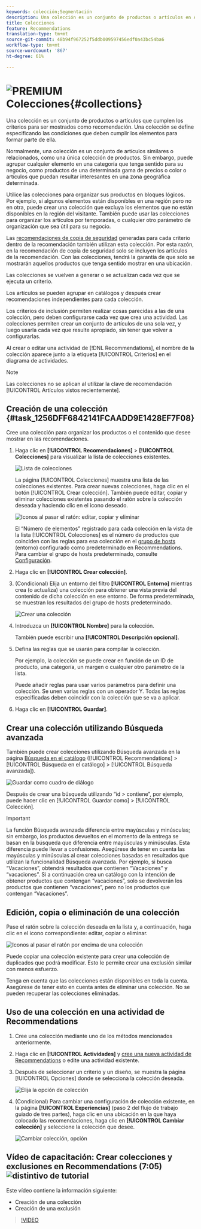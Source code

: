 ```yaml
---
keywords: colección;Segmentación
description: Una colección es un conjunto de productos o artículos en Adobe Target que cumplen los criterios para ser mostrados como recomendación.
title: Colecciones
feature: Recommendations
translation-type: tm+mt
source-git-commit: 48b94f967252f5ddb009597456edf0a43bc54ba6
workflow-type: tm+mt
source-wordcount: '867'
ht-degree: 61%

---
```



# ![PREMIUM](/help/assets/premium.png) Colecciones{#collections}

Una colección es un conjunto de productos o artículos que cumplen los criterios para ser mostrados como recomendación. Una colección se define especificando las condiciones que deben cumplir los elementos para formar parte de ella.

Normalmente, una colección es un conjunto de artículos similares o relacionados, como una única colección de productos. Sin embargo, puede agrupar cualquier elemento en una categoría que tenga sentido para su negocio, como productos de una determinada gama de precios o color o artículos que puedan resultar interesantes en una zona geográfica determinada.

Utilice las colecciones para organizar sus productos en bloques lógicos. Por ejemplo, si algunos elementos están disponibles en una región pero no en otra, puede crear una colección que excluya los elementos que no están disponibles en la región del visitante. También puede usar las colecciones para organizar los artículos por temporadas, o cualquier otro parámetro de organización que sea útil para su negocio.

Las [recomendaciones de copia de seguridad](/help/c-recommendations/c-algorithms/backup-recs.md) generadas para cada criterio dentro de la recomendación también utilizan esta colección. Por esta razón, en la recomendación de copia de seguridad solo se incluyen los artículos de la recomendación. Con las colecciones, tendrá la garantía de que solo se mostrarán aquellos productos que tenga sentido mostrar en una ubicación.

Las colecciones se vuelven a generar o se actualizan cada vez que se ejecuta un criterio.

Los artículos se pueden agrupar en catálogos y después crear recomendaciones independientes para cada colección.

Los criterios de inclusión permiten realizar cosas parecidas a las de una colección, pero deben configurarse cada vez que crea una actividad. Las colecciones permiten crear un conjunto de artículos de una sola vez, y luego usarla cada vez que resulte apropiado, sin tener que volver a configurarlas.

Al crear o editar una actividad de [!DNL Recommendations], el nombre de la colección aparece junto a la etiqueta [!UICONTROL Criterios] en el diagrama de actividades.

>[!NOTE]
>
>Las colecciones no se aplican al utilizar la clave de recomendación [!UICONTROL Artículos vistos recientemente].

## Creación de una colección {#task_1256DFF6842141FCAADD9E1428EF7F08}

Cree una colección para organizar los productos o el contenido que desee mostrar en las recomendaciones.

1. Haga clic en **[!UICONTROL Recomendaciones]** > **[!UICONTROL Colecciones]** para visualizar la lista de colecciones existentes.

   ![Lista de colecciones](assets/collections_list.png)

   La página [!UICONTROL Colecciones] muestra una lista de las colecciones existentes. Para crear nuevas colecciones, haga clic en el botón [!UICONTROL Crear colección]. También puede editar, copiar y eliminar colecciones existentes pasando el ratón sobre la colección deseada y haciendo clic en el icono deseado.

   ![Iconos al pasar el ratón: editar, copiar y eliminar](/help/c-recommendations/c-products/assets/hover-icons.png)

   El “Número de elementos” registrado para cada colección en la vista de la lista [!UICONTROL Colecciones] es el número de productos que coinciden con las reglas para esa colección en el [grupo de hosts](/help/administrating-target/hosts.md) (entorno) configurado como predeterminado en Recommendations. Para cambiar el grupo de hosts predeterminado, consulte [Configuración](/help/c-recommendations/plan-implement.md#concept_C1E1E2351413468692D6C21145EF0B84).

1. Haga clic en **[!UICONTROL Crear colección]**.

1. (Condicional) Elija un entorno del filtro **[!UICONTROL Entorno]** mientras crea (o actualiza) una colección para obtener una vista previa del contenido de dicha colección en ese entorno. De forma predeterminada, se muestran los resultados del grupo de hosts predeterminado.

   ![Crear una colección](/help/c-recommendations/c-products/assets/CreateCollection.png)

1. Introduzca un **[!UICONTROL Nombre]** para la colección.

   También puede escribir una **[!UICONTROL Descripción opcional]**.

1. Defina las reglas que se usarán para compilar la colección.

   Por ejemplo, la colección se puede crear en función de un ID de producto, una categoría, un margen o cualquier otro parámetro de la lista.

   Puede añadir reglas para usar varios parámetros para definir una colección. Se unen varias reglas con un operador Y. Todas las reglas especificadas deben coincidir con la colección que se va a aplicar.

1. Haga clic en **[!UICONTROL Guardar]**.

## Crear una colección utilizando Búsqueda avanzada

También puede crear colecciones utilizando Búsqueda avanzada en la página [Búsqueda en el catálogo](/help/c-recommendations/c-products/catalog-search.md#save-as) ([!UICONTROL Recommendations] > [!UICONTROL Búsqueda en el catálogo] > [!UICONTROL Búsqueda avanzada]).

![Guardar como cuadro de diálogo](/help/c-recommendations/c-products/assets/save-as.png)

Después de crear una búsqueda utilizando “id > contiene”, por ejemplo, puede hacer clic en [!UICONTROL Guardar como] > [!UICONTROL Colección].

>[!IMPORTANT]
>
>La función Búsqueda avanzada diferencia entre mayúsculas y minúsculas; sin embargo, los productos devueltos en el momento de la entrega se basan en la búsqueda que diferencia entre mayúsculas y minúsculas. Esta diferencia puede llevar a confusiones. Asegúrese de tener en cuenta las mayúsculas y minúsculas al crear colecciones basadas en resultados que utilizan la funcionalidad Búsqueda avanzada. Por ejemplo, si busca “Vacaciones”, obtendrá resultados que contienen “Vacaciones” y “vacaciones”. Si a continuación crea un catálogo con la intención de obtener productos que contengan “vacaciones”, solo se devolverán los productos que contienen “vacaciones”, pero no los productos que contengan “Vacaciones”.

## Edición, copia o eliminación de una colección

Pase el ratón sobre la colección deseada en la lista y, a continuación, haga clic en el icono correspondiente: editar, copiar o eliminar.

![Iconos al pasar el ratón por encima de una colección](/help/c-recommendations/c-products/assets/hover-collections.png)

Puede copiar una colección existente para crear una colección de duplicados que podrá modificar. Esto le permite crear una exclusión similar con menos esfuerzo.

Tenga en cuenta que las colecciones están disponibles en toda la cuenta. Asegúrese de tener esto en cuenta antes de eliminar una colección. No se pueden recuperar las colecciones eliminadas.

## Uso de una colección en una actividad de Recommendations

1. Cree una colección mediante uno de los métodos mencionados anteriormente.

1. Haga clic en **[!UICONTROL Actividades]** y [cree una nueva actividad de Recommendations](/help/c-recommendations/t-create-recs-activity/create-recs-activity.md) o edite una actividad existente.

1. Después de seleccionar un criterio y un diseño, se muestra la página [!UICONTROL Opciones] donde se selecciona la colección deseada.

   ![Elija la opción de colección](/help/c-recommendations/c-products/assets/choose-collection.png)

1. (Condicional) Para cambiar una configuración de colección existente, en la página **[!UICONTROL Experiencias]** (paso 2 del flujo de trabajo guiado de tres partes), haga clic en una ubicación en la que haya colocado las recomendaciones, haga clic en **[!UICONTROL Cambiar colección]** y seleccione la colección que desee.

   ![Cambiar colección, opción](/help/c-recommendations/c-products/assets/change-collection.png)

## Vídeo de capacitación: Crear colecciones y exclusiones en Recommendations (7:05) ![distintivo de tutorial](/help/assets/tutorial.png)

Este vídeo contiene la información siguiente:

* Creación de una colección
* Creación de una exclusión

>[!VIDEO](https://video.tv.adobe.com/v/27689)